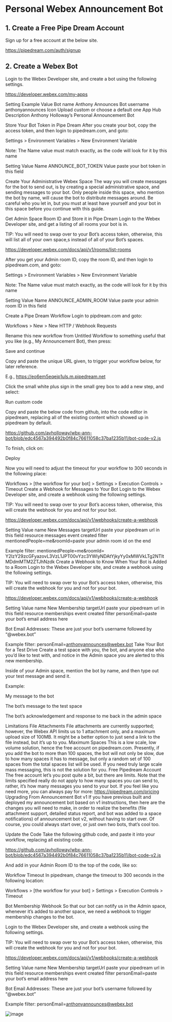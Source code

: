 # Personal Webex Announcement Bot

## 1. Create a Free Pipe Dream Account
Sign up for a free account at the below site.

https://pipedream.com/auth/signup

## 2. Create a Webex Bot
Login to the Webex Developer site, and create a bot using the following settings.

https://developer.webex.com/my-apps

Setting	Example Value
Bot name	Anthony Announces
Bot username	anthonyannounces
Icon	Upload custom or choose a default one
App Hub Description	Anthony Holloway’s Personal Announcement Bot

Store Your Bot Token in Pipe Dream
After you create your bot, copy the access token, and then login to pipedream.com, and goto:

Settings > Environment Variables > New Environment Variable

Note: The Name value must match exactly, as the code will look for it by this name

Setting	Value
Name	ANNOUNCE_BOT_TOKEN
Value	paste your bot token in this field

Create Your Administrative Webex Space
The way you will create messages for the bot to send out, is by creating a special administrative space, and sending messages to your bot.  Only people inside this space, who mention the bot by name, will cause the bot to distribute messages around. Be careful who you let in, but you must at least have yourself and your bot in this space before you continue with this guide.

Get Admin Space Room ID and Store it in Pipe Dream
Login to the Webex Developer site, and get a listing of all rooms your bot is in.

TIP: You will need to swap over to your Bot’s access token, otherwise, this will list all of your own space,s instead of all of your Bot’s spaces.

https://developer.webex.com/docs/api/v1/rooms/list-rooms

After you get your Admin room ID, copy the room ID, and then login to pipedream.com, and goto:

Settings > Environment Variables > New Environment Variable

Note: The Name value must match exactly, as the code will look for it by this name

Setting	Value
Name	ANNOUNCE_ADMIN_ROOM
Value	paste your admin room ID in this field

Create a Pipe Dream Workflow
Login to pipdream.com and goto:

Workflows > New > New HTTP / Webhook Requests

Rename this new workflow from Untitled Workflow to something useful that you like (e.g., My Announcement Bot), then press:

Save and continue

Copy and paste the unique URL given, to trigger your workflow below, for later reference.

E.g., https://eo6em5eqeip1uls.m.pipedream.net

Click the small white plus sign in the small grey box to add a new step, and select:

Run custom code

Copy and paste the below code from github, into the code editor in pipedream, replacing all of the existing content which showed up in pipedream by default.

https://github.com/avholloway/wbx-ann-bot/blob/edc4567a394492b0f84c76611058c37ba1235b11/bot-code-v2.js

To finish, click on:

Deploy

Now you will need to adjust the timeout for your workflow to 300 seconds in the following place:

Workflows > [the workflow for your bot] > Settings > Execution Controls > Timeout
Create a Webhook for Messages to Your Bot
Login to the Webex Developer site, and create a webhook using the following settings.

TIP: You will need to swap over to your Bot’s access token, otherwise, this will create the webhook for you and not for your bot.

https://developer.webex.com/docs/api/v1/webhooks/create-a-webhook

Setting	Value
name	New Messages
targetUrl	paste your pipedream url in this field
resource	messages
event	created
filter	mentionedPeople=me&roomId=paste your admin room id on the end

Example filter:
mentionedPeople=me&roomId= Y2lzY29zcGFyazovL3VzL1JPT00vYzc3YWIyNDAtYjkyYy0xMWVkLTg2NTItMDdmMTM2ZTJhNzdk
Create a Webhook to Know When Your Bot is Added to a Room
Login to the Webex Developer site, and create a webhook using the following settings.

TIP: You will need to swap over to your Bot’s access token, otherwise, this will create the webhook for you and not for your bot.

https://developer.webex.com/docs/api/v1/webhooks/create-a-webhook

Setting	Value
name	New Membership
targetUrl	paste your pipedream url in this field
resource	memberships
event	created
filter	personEmail=paste your bot’s email address here

Bot Email Addresses:
These are just your bot’s username followed by “@webex.bot”

Example filter:
personEmail=anthonyannounces@webex.bot
Take Your Bot for a Test Drive
Create a test space with you, the bot, and anyone else who you’d like to test with, and notice in the Admin space you are alerted to this new membership.

 

Inside of your Admin space, mention the bot by name, and then type out your test message and send it.

Example:

My message to the bot
 

The bot’s message to the test space
 

The bot’s acknowledgement and response to me back in the admin space
 
Limitations
File Attachments
File attachments are currently supported; however, the Webex API limits us to 1 attachment only, and a maximum upload size of 100MB.  It might be a better option to just send a link to the file instead, but it’s up to you.
Maximum Spaces
This is a low scale, low volume solution, hence the free account on pipedream.com.  Presently, if you add the bot to more than 100 spaces, the bot will not only be slow, due to how many spaces it has to message, but only a random set of 100 spaces from the total spaces list will be used.  If you need truly large scale mass messaging, this is not the solution for you.
Free Pipedream Account
The free account let’s you post quite a bit, but there are limits.  Note that the limits specified really do not apply to how many spaces you can send to, rather, it’s how many messages you send to your bot.  If you feel like you need more, you can always pay for more: https://pipedream.com/pricing
Upgrading From Announcement Bot v1
If you have previous built and deployed my announcement bot based on v1 instructions, then here are the changes you will need to make, in order to realize the benefits (file attachment support, detailed status report, and bot was added to a space notifications) of announcement bot v2, without having to start over.  Of course, you could always start over, or just own two bots, that’s cool too.

Update the Code
Take the following github code, and paste it into your workflow, replacing all existing code.

https://github.com/avholloway/wbx-ann-bot/blob/edc4567a394492b0f84c76611058c37ba1235b11/bot-code-v2.js


And add in your Admin Room ID to the top of the code, like so:

 

Workflow Timeout
In pipedream, change the timeout to 300 seconds in the following location:

Workflows > [the workflow for your bot] > Settings > Execution Controls > Timeout

Bot Membership Webhook
So that our bot can notify us in the Admin space, whenever it’s added to another space, we need a webhook to trigger membership changes to the bot.

Login to the Webex Developer site, and create a webhook using the following settings.

TIP: You will need to swap over to your Bot’s access token, otherwise, this will create the webhook for you and not for your bot.

https://developer.webex.com/docs/api/v1/webhooks/create-a-webhook

Setting	Value
name	New Membership
targetUrl	paste your pipedream url in this field
resource	memberships
event	created
filter	personEmail=paste your bot’s email address here

Bot Email Addresses:
These are just your bot’s username followed by “@webex.bot”

Example filter:
personEmail=anthonyannounces@webex.bot

![image](https://user-images.githubusercontent.com/19751673/225369438-6e7cc38b-8e9f-4426-a829-67ea50af37a9.png)
